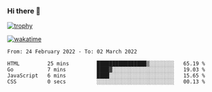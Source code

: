 ### Hi there 👋

[![trophy](https://github-profile-trophy.vercel.app/?username=cxnky&theme=dracula)](https://github.com/ryo-ma/github-profile-trophy)

[![wakatime](https://wakatime.com/badge/user/1c39c599-5497-41b9-a5be-2c4676e7fd23.svg)](https://wakatime.com/@1c39c599-5497-41b9-a5be-2c4676e7fd23)
<!--START_SECTION:waka-->

```text
From: 24 February 2022 - To: 02 March 2022

HTML         25 mins         ████████████████▒░░░░░░░░   65.19 %
Go           7 mins          ████▓░░░░░░░░░░░░░░░░░░░░   19.03 %
JavaScript   6 mins          ████░░░░░░░░░░░░░░░░░░░░░   15.65 %
CSS          0 secs          ░░░░░░░░░░░░░░░░░░░░░░░░░   00.13 %
```

<!--END_SECTION:waka-->
